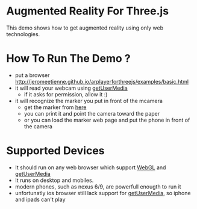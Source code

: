 # Augmented Reality For Three.js

This demo shows how to get augmented reality using only web technologies.

# How To Run The Demo ?
- put a browser http://jeromeetienne.github.io/arplayerforthreejs/examples/basic.html
- it will read your webcam using [getUserMedia](https://developer.mozilla.org/en-US/docs/Web/API/Navigator/getUserMedia)
  - if it asks for permission, allow it :)
- it will recognize the marker you put in front of the mcamera
  - get the marker from [here](http://jeromeetienne.github.io/arplayerforthreejs/marker/image-marker-265.html)
  - you can print it and point the camera toward the paper
  - or you can load the marker web page and put the phone in front of the camera

# Supported Devices
- It should run on any web browser which support
[WebGL](http://caniuse.com/#feat=webgl)
and
[getUserMedia](http://caniuse.com/#feat=stream)
- It runs on desktop and mobiles.
- modern phones, such as nexus 6/9, are powerfull enougth to run it
- unfortunatly ios browser still lack support
  for [getUserMedia](http://caniuse.com/#feat=stream), so iphone and ipads can't play
